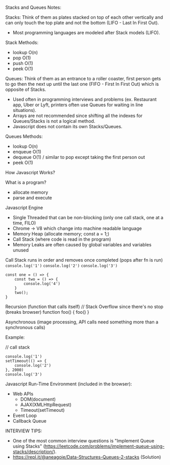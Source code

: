 Stacks and Queues Notes:

Stacks: Think of them as plates stacked on top of each other vertically and can only touch the top plate and not the bottom (LIFO - Last In First Out).

- Most programming languages are modeled after Stack models (LIFO).

Stack Methods:
- lookup O(n)
- pop O(1)
- push O(1)
- peek O(1)

Queues: Think of them as an entrance to a roller coaster, first person gets to go then the next up until the last one (FIFO - First In First Out) which is opposite of Stacks.

- Used often in programming interviews and problems (ex. Restaurant app, Uber or Lyft, printers often use Queues for waiting in line situations).
- Arrays are not recommended since shifting all the indexes for Queues/Stacks is not a logical method.
- Javascript does not contain its own Stacks/Queues.

Queues Methods:
- lookup O(n)
- enqueue O(1)
- dequeue O(1) / similar to pop except taking the first person out
- peek O(1)

How Javascript Works?

What is a program?
 - allocate memory
 - parse and execute

Javascript Engine
 - Single Threaded that can be non-blocking (only one call stack, one at a time, FILO)
 - Chrome -> V8 which change into machine readable language
 - Memory Heap (allocate memory; const a = 1;)
 - Call Stack (where code is read in the program)
 - Memory Leaks are often caused by global variables and variables unused

Call Stack
    runs in order and removes once completed (pops after fn is run)
``console.log('1')``
``console.log('2')``
``console.log('3')``

    const one = () => {
        const two = () => {
            console.log('4')
        }
        two();
    }

Recursion (function that calls itself)
// Stack Overflow since there's no stop (breaks browser)
function foo() {
    foo()
}

Asynchronous (image processing, API calls need something more than a synchronous calls)

Example:

// call stack
```
console.log('1')
setTimeout(() => {
    console.log('2')
}, 2000)
console.log('3')
```

Javascript Run-Time Environment (included in the browser):

- Web APIs
    - DOM(document)
    - AJAX(XMLHttpRequest)
    - Timeout(setTimeout)
- Event Loop
- Callback Queue

INTERVIEW TIPS:
- One of the most common interview questions is "Implement Queue using Stacks" (https://leetcode.com/problems/implement-queue-using-stacks/description/).
- https://repl.it/@aneagoie/Data-Structures-Queues-2-stacks (Solution)